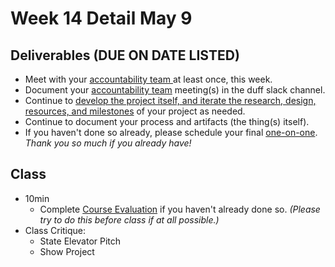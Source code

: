# Week 14 Detail May 9

## Deliverables (DUE ON DATE LISTED)

* Meet with your [accountability team ](../assignments/accountability\_partner.md)at least once, this week.&#x20;
* Document your [accountability team](../assignments/accountability\_partner.md) meeting(s) in the duff slack channel.
* Continue to [develop the project itself, and iterate the research, design, resources, and milestones](../assignments/project\_plan.md) of your project as needed.
* Continue to document your process and artifacts (the thing(s) itself).
* If you haven't done so already, please schedule your final [one-on-one](week15\_detail.md). _Thank you so much if you already have!_

## Class

* 10min
  * Complete [Course Evaluation](../assignments/course\_evaluation.md) if you haven't already done so. _(Please try to do this before class if at all possible.)_
* Class Critique:
  * State Elevator Pitch
  * Show Project

